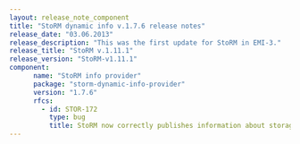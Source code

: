 ```yaml
---
layout: release_note_component
title: "StoRM dynamic info v.1.7.6 release notes"
release_date: "03.06.2013"
release_description: "This was the first update for StoRM in EMI-3."
release_title: "StoRM v.1.11.1"
release_version: "StoRM-v1.11.1"
component:
      name: "StoRM info provider"
      package: "storm-dynamic-info-provider"
      version: "1.7.6"
      rfcs:
        - id: STOR-172
          type: bug
          title: StoRM now correctly publishes information about storage area sizes in the information system.
---
```



